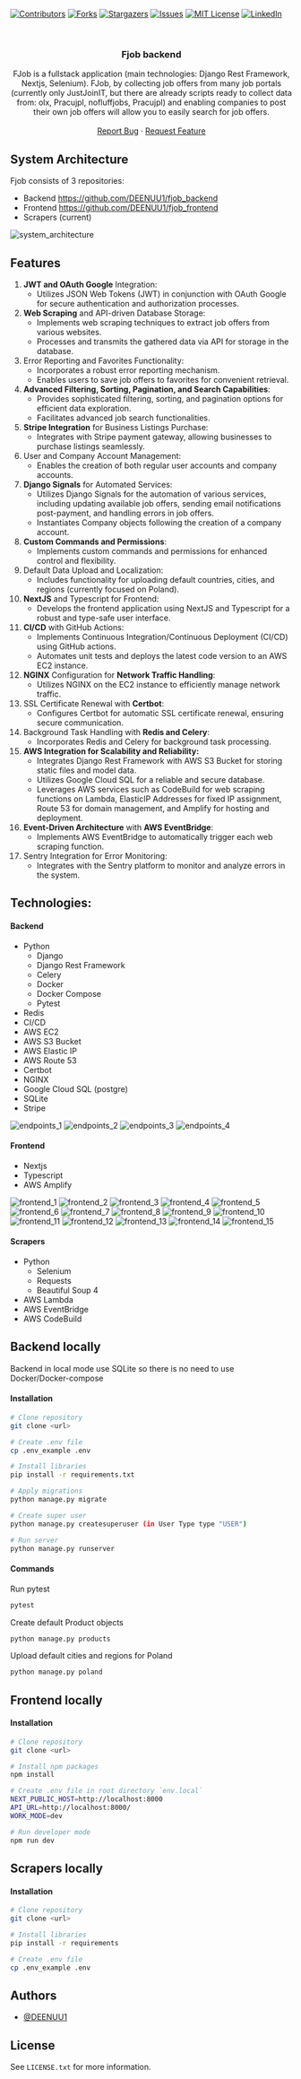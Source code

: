 <a name="readme-top"></a>

[![Contributors][contributors-shield]][contributors-url]
[![Forks][forks-shield]][forks-url]
[![Stargazers][stars-shield]][stars-url]
[![Issues][issues-shield]][issues-url]
[![MIT License][license-shield]][license-url]
[![LinkedIn][linkedin-shield]][linkedin-url]



<br />
<div align="center">
  <h3 align="center">Fjob backend</h3>

  <p align="center">
    FJob is a fullstack application (main technologies: Django Rest Framework, Nextjs, Selenium). FJob, by collecting job offers from many job portals (currently only JustJoinIT, but there are already scripts ready to collect data from: olx, Pracujpl, nofluffjobs, Pracujpl) and enabling companies to post their own job offers will allow you to easily search for job offers.
    <br />
    <br />
    <a href="https://github.com/DEENUU1/fjob_scrapers/issues">Report Bug</a>
    ·
    <a href="https://github.com/DEENUU1/fjob_scrapers/issues">Request Feature</a>
  </p>
</div>

## System Architecture

Fjob consists of 3 repositories:

- Backend https://github.com/DEENUU1/fjob_backend
- Frontend https://github.com/DEENUU1/fjob_frontend
- Scrapers (current)


<img src="assets/fjob_architecture.png" alt="system_architecture"/>


## Features

1. <strong>JWT and OAuth Google</strong> Integration:
   - Utilizes JSON Web Tokens (JWT) in conjunction with OAuth Google for secure authentication and authorization processes.
2. <strong>Web Scraping</strong> and API-driven Database Storage:
   - Implements web scraping techniques to extract job offers from various websites.
   - Processes and transmits the gathered data via API for storage in the database.
3. Error Reporting and Favorites Functionality:
   - Incorporates a robust error reporting mechanism.
   - Enables users to save job offers to favorites for convenient retrieval.
4. <strong>Advanced Filtering, Sorting, Pagination, and Search Capabilities</strong>:
   - Provides sophisticated filtering, sorting, and pagination options for efficient data exploration.
   - Facilitates advanced job search functionalities.
5. <strong>Stripe Integration</strong> for Business Listings Purchase:
   - Integrates with Stripe payment gateway, allowing businesses to purchase listings seamlessly.
6. User and Company Account Management:
   - Enables the creation of both regular user accounts and company accounts.
7. <strong>Django Signals</strong> for Automated Services:
   - Utilizes Django Signals for the automation of various services, including updating available job offers, sending email
     notifications post-payment, and handling errors in job offers.
   - Instantiates Company objects following the creation of a company account.
8. <strong>Custom Commands and Permissions</strong>:
   - Implements custom commands and permissions for enhanced control and flexibility.
9. Default Data Upload and Localization:
   - Includes functionality for uploading default countries, cities, and regions (currently focused on Poland).
10. <strong>NextJS</strong> and Typescript for Frontend:
    - Develops the frontend application using NextJS and Typescript for a robust and type-safe user interface.
11. <strong>CI/CD</strong> with GitHub Actions:
    - Implements Continuous Integration/Continuous Deployment (CI/CD) using GitHub actions.
    - Automates unit tests and deploys the latest code version to an AWS EC2 instance.
12. <strong>NGINX</strong> Configuration for <strong>Network Traffic Handling</strong>:
    - Utilizes NGINX on the EC2 instance to efficiently manage network traffic.
13. SSL Certificate Renewal with <strong>Certbot</strong>:
    - Configures Certbot for automatic SSL certificate renewal, ensuring secure communication.
14. Background Task Handling with <strong>Redis and Celery</strong>:
    - Incorporates Redis and Celery for background task processing.
15. <strong>AWS Integration for Scalability and Reliability:</strong>
    - Integrates Django Rest Framework with AWS S3 Bucket for storing static files and model data.
    - Utilizes Google Cloud SQL for a reliable and secure database.
    - Leverages AWS services such as CodeBuild for web scraping functions on Lambda, ElasticIP Addresses for fixed IP
      assignment, Route 53 for domain management, and Amplify for hosting and deployment.
16. <strong>Event-Driven Architecture</strong> with <strong>AWS EventBridge</strong>:
    - Implements AWS EventBridge to automatically trigger each web scraping function.
17. Sentry Integration for Error Monitoring:
    - Integrates with the Sentry platform to monitor and analyze errors in the system.


## Technologies:

#### Backend

- Python
    - Django
    - Django Rest Framework
    - Celery
    - Docker
    - Docker Compose
    - Pytest
- Redis
- CI/CD
- AWS EC2
- AWS S3 Bucket
- AWS Elastic IP
- AWS Route 53
- Certbot
- NGINX
- Google Cloud SQL (postgre)
- SQLite
- Stripe

<img src="assets/api1.png" alt="endpoints_1"/>
<img src="assets/api2.png" alt="endpoints_2"/>
<img src="assets/api3.png" alt="endpoints_3"/>
<img src="assets/api4.png" alt="endpoints_4"/>


#### Frontend

- Nextjs
- Typescript
- AWS Amplify

<img src="assets/frontend_1.png" alt="frontend_1"/>
<img src="assets/frontend_2.png" alt="frontend_2"/>
<img src="assets/frontend_3.png" alt="frontend_3"/>
<img src="assets/frontend_4.png" alt="frontend_4"/>
<img src="assets/frontend_5.png" alt="frontend_5"/>
<img src="assets/frontend_6.png" alt="frontend_6"/>
<img src="assets/frontend_7.png" alt="frontend_7"/>
<img src="assets/frontend_8.png" alt="frontend_8"/>
<img src="assets/frontend_9.png" alt="frontend_9"/>
<img src="assets/frontend_10.png" alt="frontend_10"/>
<img src="assets/frontend_11.png" alt="frontend_11"/>
<img src="assets/frontend_12.png" alt="frontend_12"/>
<img src="assets/frontend_13.png" alt="frontend_13"/>
<img src="assets/frontend_14.png" alt="frontend_14"/>
<img src="assets/frontend_15.png" alt="frontend_15"/>


#### Scrapers

- Python
    - Selenium
    - Requests
    - Beautiful Soup 4
- AWS Lambda
- AWS EventBridge
- AWS CodeBuild

## Backend locally

Backend in local mode use SQLite so there is no need to use Docker/Docker-compose

#### Installation

```bash
# Clone repository
git clone <url>

# Create .env file 
cp .env_example .env

# Install libraries
pip install -r requirements.txt

# Apply migrations
python manage.py migrate 

# Create super user 
python manage.py createsuperuser (in User Type type "USER")

# Run server 
python manage.py runserver 
```

#### Commands

Run pytest

```bash
pytest 
```

Create default Product objects

```bash
python manage.py products
```

Upload default cities and regions for Poland

```bash
python manage.py poland 
```

## Frontend locally

#### Installation

```bash
# Clone repository
git clone <url>

# Install npm packages
npm install 

# Create .env file in root directory `env.local`
NEXT_PUBLIC_HOST=http://localhost:8000
API_URL=http://localhost:8000/
WORK_MODE=dev

# Run developer mode
npm run dev 
```

## Scrapers locally

#### Installation

```bash
# Clone repository
git clone <url>

# Install libraries
pip install -r requirements

# Create .env file 
cp .env_example .env
```

## Authors

- [@DEENUU1](https://www.github.com/DEENUU1)

<!-- LICENSE -->

## License

See `LICENSE.txt` for more information.


<!-- MARKDOWN LINKS & IMAGES -->
<!-- https://www.markdownguide.org/basic-syntax/#reference-style-links -->

[contributors-shield]: https://img.shields.io/github/contributors/DEENUU1/fjob_scrapers.svg?style=for-the-badge

[contributors-url]: https://github.com/DEENUU1/fjob_scrapers/graphs/contributors

[forks-shield]: https://img.shields.io/github/forks/DEENUU1/fjob_scrapers.svg?style=for-the-badge

[forks-url]: https://github.com/DEENUU1/fjob_scrapers/network/members

[stars-shield]: https://img.shields.io/github/stars/DEENUU1/fjob_scrapers.svg?style=for-the-badge

[stars-url]: https://github.com/DEENUU1/fjob_scrapers/stargazers

[issues-shield]: https://img.shields.io/github/issues/DEENUU1/fjob_scrapers.svg?style=for-the-badge

[issues-url]: https://github.com/DEENUU1/fjob_scrapers/issues

[license-shield]: https://img.shields.io/github/license/DEENUU1/fjob_scrapers.svg?style=for-the-badge

[license-url]: https://github.com/DEENUU1/fjob_scrapers/blob/master/LICENSE.txt

[linkedin-shield]: https://img.shields.io/badge/-LinkedIn-black.svg?style=for-the-badge&logo=linkedin&colorB=555

[linkedin-url]: https://linkedin.com/in/kacper-wlodarczyk

[basic]: https://github.com/DEENUU1/fjob_scrapers/blob/main/assets/v1_2/basic.gif?raw=true

[full]: https://github.com/DEENUU1/fjob_scrapers/blob/main/assets/v1_2/full.gif?raw=true

[search]: https://github.com/DEENUU1/fjob_scrapers/blob/main/assets/v1_2/search.gif?raw=true
